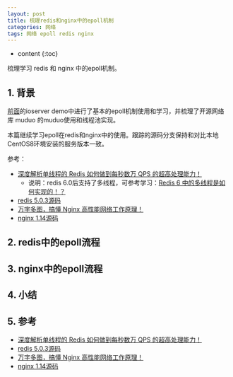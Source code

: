 ```yaml
---
layout: post
title: 梳理redis和nginx中的epoll机制
categories: 网络
tags: 网络 epoll redis nginx
---
```


* content
{:toc}

梳理学习 redis 和 nginx 中的epoll机制。



## 1. 背景

[前面](https://xiaodongq.github.io/2025/02/25/ioserver2-epoll-dive/)的ioserver demo中进行了基本的epoll机制使用和学习，并梳理了开源网络库 muduo 的muduo使用和线程池实现。

本篇继续学习epoll在redis和nginx中的使用。跟踪的源码分支保持和对比本地CentOS8环境安装的服务版本一致。

参考：

* [深度解析单线程的 Redis 如何做到每秒数万 QPS 的超高处理能力！](https://mp.weixin.qq.com/s/2y60cxUjaaE2pWSdCBX1lA)
    * 说明：redis 6.0后支持了多线程，可参考学习：[Redis 6 中的多线程是如何实现的！？](https://mp.weixin.qq.com/s/MU8cxoKS3rU9mN_CY3WxWQ)
* [redis 5.0.3源码](https://github.com/redis/redis/tree/5.0.3)
* [万字多图，搞懂 Nginx 高性能网络工作原理！](https://mp.weixin.qq.com/s/AX6Fval8RwkgzptdjlU5kg)
* [nginx 1.14源码](https://github.com/nginx/nginx/tree/stable-1.14)

## 2. redis中的epoll流程

## 3. nginx中的epoll流程

## 4. 小结


## 5. 参考

* [深度解析单线程的 Redis 如何做到每秒数万 QPS 的超高处理能力！](https://mp.weixin.qq.com/s/2y60cxUjaaE2pWSdCBX1lA)
* [redis 5.0.3源码](https://github.com/redis/redis/tree/5.0.3)
* [万字多图，搞懂 Nginx 高性能网络工作原理！](https://mp.weixin.qq.com/s/AX6Fval8RwkgzptdjlU5kg)
* [nginx 1.14源码](https://github.com/nginx/nginx/tree/stable-1.14)

